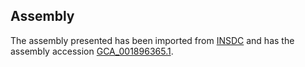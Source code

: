 
Assembly
--------

The assembly presented has been imported from 
[INSDC](http://www.insdc.org) and has the assembly accession
[GCA\_001896365.1](http://www.ebi.ac.uk/ena/data/view/GCA_001896365.1).

